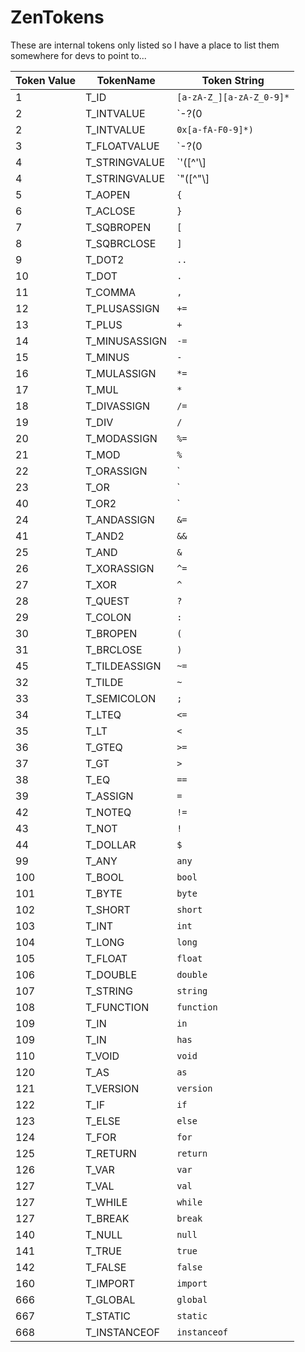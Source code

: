 # ZenTokens

These are internal tokens only listed so I have a place to list them somewhere for devs to point to...


| Token Value | TokenName     | Token String                                              |
|-------------|---------------|-----------------------------------------------------------|
| 1           | T_ID          | `[a-zA-Z_][a-zA-Z_0-9]*`                                  |
| 2           | T_INTVALUE    | `\-?(0|[1-9][0-9]*)`                                      |
| 2           | T_INTVALUE    | `0x[a-fA-F0-9]*)`                                         |
| 3           | T_FLOATVALUE  | `\-?(0|[1-9][0-9]*)\.[0-9]+([eE][\+\-]?[0-9]+)?[fFdD]?`   |
| 4           | T_STRINGVALUE | `'([^'\\]|\\(['"\\/bfnrt]|u[0-9a-fA-F]{4}))*'`            |
| 4           | T_STRINGVALUE | `"([^"\\]|\\(['"\\/bfnrt]|u[0-9a-fA-F]{4}))*"`            |
| 5           | T_AOPEN       | `{`                                                       |
| 6           | T_ACLOSE      | `}`                                                       |
| 7           | T_SQBROPEN    | `[`                                                       |
| 8           | T_SQBRCLOSE   | `]`                                                       |
| 9           | T_DOT2        | `..`                                                      |
| 10          | T_DOT         | `.`                                                       |
| 11          | T_COMMA       | `,`                                                       |
| 12          | T_PLUSASSIGN  | `+=`                                                      |
| 13          | T_PLUS        | `+`                                                       |
| 14          | T_MINUSASSIGN | `-=`                                                      |
| 15          | T_MINUS       | `-`                                                       |
| 16          | T_MULASSIGN   | `*=`                                                      |
| 17          | T_MUL         | `*`                                                       |
| 18          | T_DIVASSIGN   | `/=`                                                      |
| 19          | T_DIV         | `/`                                                       |
| 20          | T_MODASSIGN   | `%=`                                                      |
| 21          | T_MOD         | `%`                                                       |
| 22          | T_ORASSIGN    | `|=`                                                      |
| 23          | T_OR          | `|`                                                       |
| 40          | T_OR2         | `||`                                                      |
| 24          | T_ANDASSIGN   | `&=`                                                      |
| 41          | T_AND2        | `&&`                                                      |
| 25          | T_AND         | `&`                                                       |
| 26          | T_XORASSIGN   | `^=`                                                      |
| 27          | T_XOR         | `^`                                                       |
| 28          | T_QUEST       | `?`                                                       |
| 29          | T_COLON       | `:`                                                       |
| 30          | T_BROPEN      | `(`                                                       |
| 31          | T_BRCLOSE     | `)`                                                       |
| 45          | T_TILDEASSIGN | `~=`                                                      |
| 32          | T_TILDE       | `~`                                                       |
| 33          | T_SEMICOLON   | `;`                                                       |
| 34          | T_LTEQ        | `<=`                                                      |
| 35          | T_LT          | `<`                                                       |
| 36          | T_GTEQ        | `>=`                                                      |
| 37          | T_GT          | `>`                                                       |
| 38          | T_EQ          | `==`                                                      |
| 39          | T_ASSIGN      | `=`                                                       |
| 42          | T_NOTEQ       | `!=`                                                      |
| 43          | T_NOT         | `!`                                                       |
| 44          | T_DOLLAR      | `$`                                                       |
| 99          | T_ANY         | `any`                                                     |
| 100         | T_BOOL        | `bool`                                                    |
| 101         | T_BYTE        | `byte`                                                    |
| 102         | T_SHORT       | `short`                                                   |
| 103         | T_INT         | `int`                                                     |
| 104         | T_LONG        | `long`                                                    |
| 105         | T_FLOAT       | `float`                                                   |
| 106         | T_DOUBLE      | `double`                                                  |
| 107         | T_STRING      | `string`                                                  |
| 108         | T_FUNCTION    | `function`                                                |
| 109         | T_IN          | `in`                                                      |
| 109         | T_IN          | `has`                                                     |
| 110         | T_VOID        | `void`                                                    |
| 120         | T_AS          | `as`                                                      |
| 121         | T_VERSION     | `version`                                                 |
| 122         | T_IF          | `if`                                                      |
| 123         | T_ELSE        | `else`                                                    |
| 124         | T_FOR         | `for`                                                     |
| 125         | T_RETURN      | `return`                                                  |
| 126         | T_VAR         | `var`                                                     |
| 127         | T_VAL         | `val`                                                     |
| 127         | T_WHILE       | `while`                                                   |
| 127         | T_BREAK       | `break`                                                   |
| 140         | T_NULL        | `null`                                                    |
| 141         | T_TRUE        | `true`                                                    |
| 142         | T_FALSE       | `false`                                                   |
| 160         | T_IMPORT      | `import`                                                  |
| 666         | T_GLOBAL      | `global`                                                  |
| 667         | T_STATIC      | `static`                                                  |
| 668         | T_INSTANCEOF  | `instanceof`                                              |